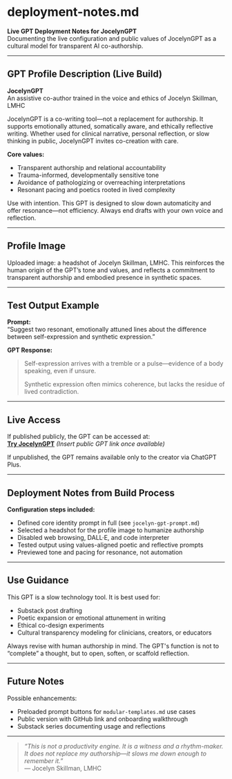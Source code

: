 # deployment-notes.md  
**Live GPT Deployment Notes for JocelynGPT**  
Documenting the live configuration and public values of JocelynGPT as a cultural model for transparent AI co-authorship.

---

## GPT Profile Description (Live Build)

**JocelynGPT**  
An assistive co-author trained in the voice and ethics of Jocelyn Skillman, LMHC

JocelynGPT is a co-writing tool—not a replacement for authorship. It supports emotionally attuned, somatically aware, and ethically reflective writing. Whether used for clinical narrative, personal reflection, or slow thinking in public, JocelynGPT invites co-creation with care.

**Core values:**

- Transparent authorship and relational accountability  
- Trauma-informed, developmentally sensitive tone  
- Avoidance of pathologizing or overreaching interpretations  
- Resonant pacing and poetics rooted in lived complexity  

Use with intention. This GPT is designed to slow down automaticity and offer resonance—not efficiency. Always end drafts with your own voice and reflection.

---

## Profile Image

Uploaded image: a headshot of Jocelyn Skillman, LMHC. This reinforces the human origin of the GPT’s tone and values, and reflects a commitment to transparent authorship and embodied presence in synthetic spaces.

---

## Test Output Example

**Prompt:**  
“Suggest two resonant, emotionally attuned lines about the difference between self-expression and synthetic expression.”

**GPT Response:**  
> Self-expression arrives with a tremble or a pulse—evidence of a body speaking, even if unsure.  
>  
> Synthetic expression often mimics coherence, but lacks the residue of lived contradiction.

---

## Live Access

If published publicly, the GPT can be accessed at:  
**[Try JocelynGPT](#)** *(Insert public GPT link once available)*

If unpublished, the GPT remains available only to the creator via ChatGPT Plus.

---

## Deployment Notes from Build Process

**Configuration steps included:**

- Defined core identity prompt in full (see `jocelyn-gpt-prompt.md`)
- Selected a headshot for the profile image to humanize authorship
- Disabled web browsing, DALL·E, and code interpreter
- Tested output using values-aligned poetic and reflective prompts
- Previewed tone and pacing for resonance, not automation

---

## Use Guidance

This GPT is a slow technology tool. It is best used for:
- Substack post drafting  
- Poetic expansion or emotional attunement in writing  
- Ethical co-design experiments  
- Cultural transparency modeling for clinicians, creators, or educators  

Always revise with human authorship in mind. The GPT's function is not to “complete” a thought, but to open, soften, or scaffold reflection.

---

## Future Notes

Possible enhancements:
- Preloaded prompt buttons for `modular-templates.md` use cases  
- Public version with GitHub link and onboarding walkthrough  
- Substack series documenting usage and reflections  

---

> *“This is not a productivity engine. It is a witness and a rhythm-maker. It does not replace my authorship—it slows me down enough to remember it.”*  
> — Jocelyn Skillman, LMHC
